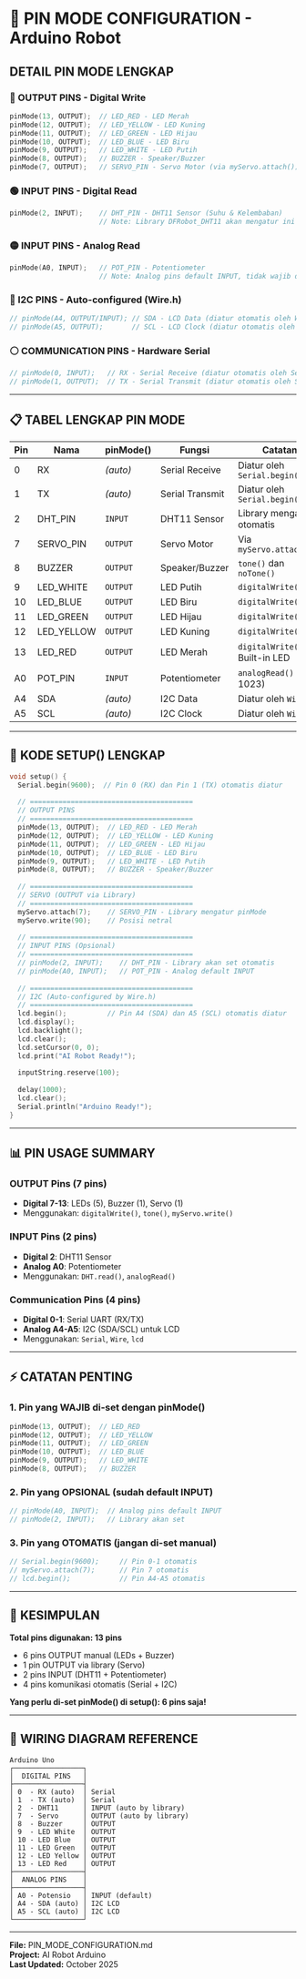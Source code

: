 # 📍 PIN MODE CONFIGURATION - Arduino Robot

## DETAIL PIN MODE LENGKAP

### 🔴 OUTPUT PINS - Digital Write
```cpp
pinMode(13, OUTPUT);  // LED_RED - LED Merah
pinMode(12, OUTPUT);  // LED_YELLOW - LED Kuning  
pinMode(11, OUTPUT);  // LED_GREEN - LED Hijau
pinMode(10, OUTPUT);  // LED_BLUE - LED Biru
pinMode(9, OUTPUT);   // LED_WHITE - LED Putih
pinMode(8, OUTPUT);   // BUZZER - Speaker/Buzzer
pinMode(7, OUTPUT);   // SERVO_PIN - Servo Motor (via myServo.attach())
```

### 🟢 INPUT PINS - Digital Read
```cpp
pinMode(2, INPUT);    // DHT_PIN - DHT11 Sensor (Suhu & Kelembaban)
                      // Note: Library DFRobot_DHT11 akan mengatur ini otomatis
```

### 🟡 INPUT PINS - Analog Read
```cpp
pinMode(A0, INPUT);   // POT_PIN - Potentiometer
                      // Note: Analog pins default INPUT, tidak wajib di-set
```

### 🔵 I2C PINS - Auto-configured (Wire.h)
```cpp
// pinMode(A4, OUTPUT/INPUT); // SDA - LCD Data (diatur otomatis oleh Wire.h)
// pinMode(A5, OUTPUT);       // SCL - LCD Clock (diatur otomatis oleh Wire.h)
```

### ⚪ COMMUNICATION PINS - Hardware Serial
```cpp
// pinMode(0, INPUT);   // RX - Serial Receive (diatur otomatis oleh Serial.begin())
// pinMode(1, OUTPUT);  // TX - Serial Transmit (diatur otomatis oleh Serial.begin())
```

---

## 📋 TABEL LENGKAP PIN MODE

| Pin  | Nama         | pinMode()    | Fungsi              | Catatan                          |
|------|--------------|--------------|---------------------|----------------------------------|
| 0    | RX           | *(auto)*     | Serial Receive      | Diatur oleh `Serial.begin(9600)` |
| 1    | TX           | *(auto)*     | Serial Transmit     | Diatur oleh `Serial.begin(9600)` |
| 2    | DHT_PIN      | `INPUT`      | DHT11 Sensor        | Library mengatur otomatis        |
| 7    | SERVO_PIN    | `OUTPUT`     | Servo Motor         | Via `myServo.attach(7)`          |
| 8    | BUZZER       | `OUTPUT`     | Speaker/Buzzer      | `tone()` dan `noTone()`          |
| 9    | LED_WHITE    | `OUTPUT`     | LED Putih           | `digitalWrite()`                 |
| 10   | LED_BLUE     | `OUTPUT`     | LED Biru            | `digitalWrite()`                 |
| 11   | LED_GREEN    | `OUTPUT`     | LED Hijau           | `digitalWrite()`                 |
| 12   | LED_YELLOW   | `OUTPUT`     | LED Kuning          | `digitalWrite()`                 |
| 13   | LED_RED      | `OUTPUT`     | LED Merah           | `digitalWrite()` + Built-in LED  |
| A0   | POT_PIN      | `INPUT`      | Potentiometer       | `analogRead()` (0-1023)          |
| A4   | SDA          | *(auto)*     | I2C Data            | Diatur oleh `Wire.h`             |
| A5   | SCL          | *(auto)*     | I2C Clock           | Diatur oleh `Wire.h`             |

---

## 🔧 KODE SETUP() LENGKAP

```cpp
void setup() {
  Serial.begin(9600);  // Pin 0 (RX) dan Pin 1 (TX) otomatis diatur
  
  // ========================================
  // OUTPUT PINS
  // ========================================
  pinMode(13, OUTPUT);  // LED_RED - LED Merah
  pinMode(12, OUTPUT);  // LED_YELLOW - LED Kuning
  pinMode(11, OUTPUT);  // LED_GREEN - LED Hijau
  pinMode(10, OUTPUT);  // LED_BLUE - LED Biru
  pinMode(9, OUTPUT);   // LED_WHITE - LED Putih
  pinMode(8, OUTPUT);   // BUZZER - Speaker/Buzzer
  
  // ========================================
  // SERVO (OUTPUT via Library)
  // ========================================
  myServo.attach(7);    // SERVO_PIN - Library mengatur pinMode
  myServo.write(90);    // Posisi netral
  
  // ========================================
  // INPUT PINS (Opsional)
  // ========================================
  // pinMode(2, INPUT);    // DHT_PIN - Library akan set otomatis
  // pinMode(A0, INPUT);   // POT_PIN - Analog default INPUT
  
  // ========================================
  // I2C (Auto-configured by Wire.h)
  // ========================================
  lcd.begin();          // Pin A4 (SDA) dan A5 (SCL) otomatis diatur
  lcd.display();
  lcd.backlight();
  lcd.clear();
  lcd.setCursor(0, 0);
  lcd.print("AI Robot Ready!");
  
  inputString.reserve(100);
  
  delay(1000);
  lcd.clear();
  Serial.println("Arduino Ready!");
}
```

---

## 📊 PIN USAGE SUMMARY

### OUTPUT Pins (7 pins)
- **Digital 7-13**: LEDs (5), Buzzer (1), Servo (1)
- Menggunakan: `digitalWrite()`, `tone()`, `myServo.write()`

### INPUT Pins (2 pins)
- **Digital 2**: DHT11 Sensor
- **Analog A0**: Potentiometer
- Menggunakan: `DHT.read()`, `analogRead()`

### Communication Pins (4 pins)
- **Digital 0-1**: Serial UART (RX/TX)
- **Analog A4-A5**: I2C (SDA/SCL) untuk LCD
- Menggunakan: `Serial`, `Wire`, `lcd`

---

## ⚡ CATATAN PENTING

### 1. Pin yang WAJIB di-set dengan pinMode()
```cpp
pinMode(13, OUTPUT);  // LED_RED
pinMode(12, OUTPUT);  // LED_YELLOW
pinMode(11, OUTPUT);  // LED_GREEN
pinMode(10, OUTPUT);  // LED_BLUE
pinMode(9, OUTPUT);   // LED_WHITE
pinMode(8, OUTPUT);   // BUZZER
```

### 2. Pin yang OPSIONAL (sudah default INPUT)
```cpp
// pinMode(A0, INPUT);  // Analog pins default INPUT
// pinMode(2, INPUT);   // Library akan set
```

### 3. Pin yang OTOMATIS (jangan di-set manual)
```cpp
// Serial.begin(9600);     // Pin 0-1 otomatis
// myServo.attach(7);      // Pin 7 otomatis
// lcd.begin();            // Pin A4-A5 otomatis
```

---

## 🎯 KESIMPULAN

**Total pins digunakan: 13 pins**
- 6 pins OUTPUT manual (LEDs + Buzzer)
- 1 pin OUTPUT via library (Servo)
- 2 pins INPUT (DHT11 + Potentiometer)
- 4 pins komunikasi otomatis (Serial + I2C)

**Yang perlu di-set pinMode() di setup(): 6 pins saja!**

---

## 🔌 WIRING DIAGRAM REFERENCE

```
Arduino Uno
┌─────────────────┐
│  DIGITAL PINS   │
├─────────────────┤
│ 0  - RX (auto)  │ Serial
│ 1  - TX (auto)  │ Serial
│ 2  - DHT11      │ INPUT (auto by library)
│ 7  - Servo      │ OUTPUT (auto by library)
│ 8  - Buzzer     │ OUTPUT
│ 9  - LED White  │ OUTPUT
│ 10 - LED Blue   │ OUTPUT
│ 11 - LED Green  │ OUTPUT
│ 12 - LED Yellow │ OUTPUT
│ 13 - LED Red    │ OUTPUT
├─────────────────┤
│  ANALOG PINS    │
├─────────────────┤
│ A0 - Potensio   │ INPUT (default)
│ A4 - SDA (auto) │ I2C LCD
│ A5 - SCL (auto) │ I2C LCD
└─────────────────┘
```

---

**File:** PIN_MODE_CONFIGURATION.md  
**Project:** AI Robot Arduino  
**Last Updated:** October 2025